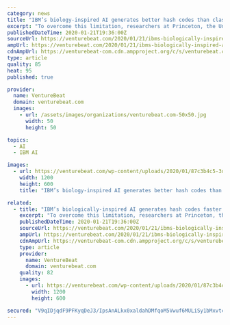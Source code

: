 ```yaml
---
category: news
title: "IBM’s biology-inspired AI generates better hash codes than classical approaches"
excerpt: "To overcome this limitation, researchers at Princeton, the University of San Diego, IBM Research, and the MIT-IBM Watson AI Lab developed BioHash, which applies “local” and “biologically plausible” synaptic plasticity rules to produce hash codes. They say that it outperforms previously published benchmarks for various hashing methods ..."
publishedDateTime: 2020-01-21T19:36:00Z
sourceUrl: https://venturebeat.com/2020/01/21/ibms-biologically-inspired-ai-generates-hash-codes-faster-than-classical-approaches/
ampUrl: https://venturebeat.com/2020/01/21/ibms-biologically-inspired-ai-generates-hash-codes-faster-than-classical-approaches/amp/
cdnAmpUrl: https://venturebeat-com.cdn.ampproject.org/c/s/venturebeat.com/2020/01/21/ibms-biologically-inspired-ai-generates-hash-codes-faster-than-classical-approaches/amp/
type: article
quality: 85
heat: 95
published: true

provider:
  name: VentureBeat
  domain: venturebeat.com
  images:
    - url: /assets/images/organizations/venturebeat.com-50x50.jpg
      width: 50
      height: 50

topics:
  - AI
  - IBM AI

images:
  - url: https://venturebeat.com/wp-content/uploads/2020/01/87c3b4c5-3db3-461e-b3f9-266dfa23d445-1-e1579635316665.png?fit=1200%2C600&strip=all
    width: 1200
    height: 600
    title: "IBM’s biology-inspired AI generates better hash codes than classical approaches"

related:
  - title: "IBM’s biologically-inspired AI generates hash codes faster than classical approaches"
    excerpt: "To overcome this limitation, researchers at Princeton, the University of San Diego, IBM Research, and the MIT-IBM Watson AI Lab developed BioHash, which applies “local” and “biologically plausible” synaptic plasticity rules to produce hash codes. They say that it outperforms previously published benchmarks for various hashing methods ..."
    publishedDateTime: 2020-01-21T19:36:00Z
    sourceUrl: https://venturebeat.com/2020/01/21/ibms-biologically-inspired-ai-generates-hash-codes-faster-than-classical-approaches/
    ampUrl: https://venturebeat.com/2020/01/21/ibms-biologically-inspired-ai-generates-hash-codes-faster-than-classical-approaches/amp/
    cdnAmpUrl: https://venturebeat-com.cdn.ampproject.org/c/s/venturebeat.com/2020/01/21/ibms-biologically-inspired-ai-generates-hash-codes-faster-than-classical-approaches/amp/
    type: article
    provider:
      name: VentureBeat
      domain: venturebeat.com
    quality: 82
    images:
      - url: https://venturebeat.com/wp-content/uploads/2020/01/87c3b4c5-3db3-461e-b3f9-266dfa23d445-1-e1579635316665.png?fit=1200%2C600&strip=all
        width: 1200
        height: 600

secured: "V9qIDjqdF9PFKyqDeJ3/IpsAnALkx0xaldahDMfqoM5Vwuf6MULiSy1bMxvtccCRpSN7pI5fU0JlDH/q9qgm6VixqBJLDmSnx7XuGZsfvt7sC3IF8r+4DeH1GPNfcklHa+tA2FpHXbvf2UUQZgIurD9aeFDqKlLvu/Ms1WzY3RYatmXs2b0MZDHb2LSh1sQfmM2wSQFqBjviuaMQv+eB6IghGGjw+jjrHTRQotRSK6SZglYoyfBpl1+HE9BT8i4hCKA3XQjyKWOQbZsfuz9PMLmTyV+dX+rwpSy7D2MghQWtFnzMnnS8LmfJ1EeSlvd7Opld9ReS4efjgO74F1ZqNYYhQmAVNESzR1Gw1c3NM+1y+/5D7nXawdnrW/5o2/hOoSVhB92IZLdlKXLaPCwCAa7QKaALADYQ/gI4mNEB31O++0Wz2Fyspf0abtpry68YIMZywl9FgOWAIUAwyZf/aGe4uAum5uv9sxKDKY2YVF4=;Gcy8j27FP6IVslc5Dim16A=="
---
```


